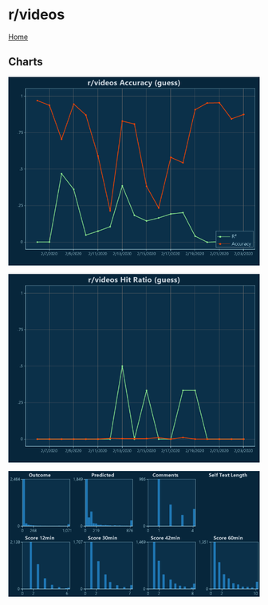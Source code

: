 # r/videos

[Home](../index.md)

## Charts

![r/videos R² (guess)](../images/guess_videos_Accuracy.png "r/videos R² (guess)")

![r/videos Hit Ratio (guess)](../images/guess_videos_HitRatio.png "r/videos Hit Ratio (guess)")

![r/videos Distributions (guess)](../images/guess_videos_Distributions.png "r/videos Distributions (guess)")

